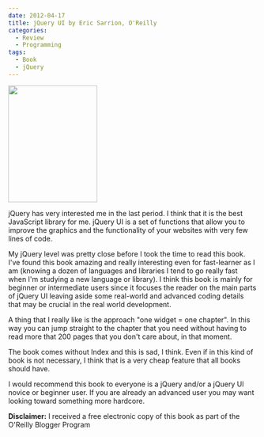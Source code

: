 ```yaml
---
date: 2012-04-17
title: jQuery UI by Eric Sarrion, O'Reilly
categories:
  - Review
  - Programming
tags:
  - Book
  - jQuery
---
```

<img class="alignleft" title="jQueryUI" src="http://akamaicovers.oreilly.com/images/9781449316990/cat.gif" alt="" width="180" height="236" />

jQuery has very interested me in the last period.
I think that it is the best JavaScript library for me.
jQuery UI is a set of functions that allow you to improve the graphics and the functionality of your websites with very few lines of code.

My jQuery level was pretty close before I took the time to read this book.
I've found this book amazing and really interesting even for fast-learner as I am (knowing a dozen of languages and libraries I tend to go really fast when I'm studying a new language or library).
I think this book is mainly for beginner or intermediate users since it focuses the reader on the main parts of jQuery UI leaving aside some real-world and advanced coding details that may be crucial in the real world development.

A thing that I really like is the approach "one widget = one chapter".
In this way you can jump straight to the chapter that you need without having to read more that 200 pages that you don't care about, in that moment.

The book comes without Index and this is sad, I think.
Even if in this kind of book is not necessary, I think that is a very cheap feature that all books should have.

I would recommend this book to everyone is a jQuery and/or a jQuery UI novice or beginner user.
If you are already an advanced user you may want looking toward something more hardcore.

**Disclaimer:** I received a free electronic copy of this book as part of the O'Reilly Blogger Program
